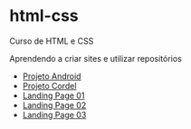 # html-css
 Curso de HTML e CSS

Aprendendo a criar sites e utilizar repositórios

<nav>
    <ul>
        <li><a href="https://igorconstantino.github.io/html-css/desafios/d010/android.html#">Projeto Android
        <li><a href="https://igorconstantino.github.io/html-css/desafios/d012/index.html">Projeto Cordel
        <li><a href="https://igorconstantino.github.io/html-css/desafios/landing_page-01/index.html">Landing Page 01
        <li><a href="https://igorconstantino.github.io/html-css/desafios/landing_page-02/index.html?nome=&e-mail=&mensagem=#">Landing Page 02
        <li><a href="https://igorconstantino.github.io/html-css/desafios/landing_page-03/index.html">Landing Page 03
